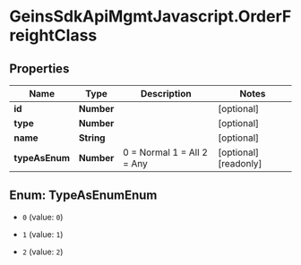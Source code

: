 # GeinsSdkApiMgmtJavascript.OrderFreightClass

## Properties

Name | Type | Description | Notes
------------ | ------------- | ------------- | -------------
**id** | **Number** |  | [optional] 
**type** | **Number** |  | [optional] 
**name** | **String** |  | [optional] 
**typeAsEnum** | **Number** |     0 &#x3D; Normal    1 &#x3D; All    2 &#x3D; Any | [optional] [readonly] 



## Enum: TypeAsEnumEnum


* `0` (value: `0`)

* `1` (value: `1`)

* `2` (value: `2`)





